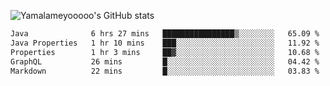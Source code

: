![Yamalameyooooo's GitHub stats](https://github-readme-stats.vercel.app/api?username=yamalameyooooo&theme=transparent&show_icons=true\&show=reviews,discussions_started,discussions_answered,prs_merged,prs_merged_percentage)

<!--START_SECTION:waka-->

```txt
Java              6 hrs 27 mins   ████████████████▒░░░░░░░░   65.09 %
Java Properties   1 hr 10 mins    ███░░░░░░░░░░░░░░░░░░░░░░   11.92 %
Properties        1 hr 3 mins     ██▓░░░░░░░░░░░░░░░░░░░░░░   10.68 %
GraphQL           26 mins         █░░░░░░░░░░░░░░░░░░░░░░░░   04.42 %
Markdown          22 mins         █░░░░░░░░░░░░░░░░░░░░░░░░   03.83 %
```

<!--END_SECTION:waka-->
